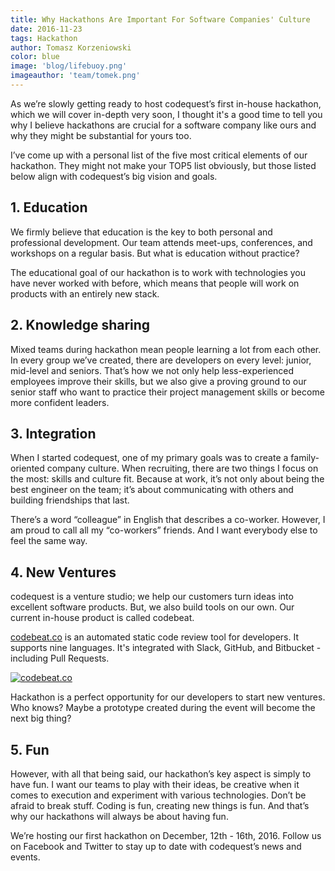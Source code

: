 ```yaml
---
title: Why Hackathons Are Important For Software Companies' Culture
date: 2016-11-23
tags: Hackathon
author: Tomasz Korzeniowski
color: blue
image: 'blog/lifebuoy.png'
imageauthor: 'team/tomek.png'
---
```


As we’re slowly getting ready to host codequest’s first in-house hackathon, which we will cover in-depth very soon, I thought it's a good time to tell you why I believe hackathons are crucial for a software company like ours and why they might be substantial for yours too.

I’ve come up with a personal list of the five most critical elements of our hackathon. They might not make your TOP5 list obviously, but those listed below align with codequest’s big vision and goals.

## 1. **Education**

We firmly believe that education is the key to both personal and professional development. Our team attends meet-ups, conferences, and workshops on a regular basis. But what is education without practice?

The educational goal of our hackathon is to work with technologies you have never worked with before, which means that people will work on products with an entirely new stack. 

## 2. **Knowledge sharing**

Mixed teams during hackathon mean people learning a lot from each other. In every group we’ve created, there are developers on every level: junior, mid-level and seniors. That’s how we not only help less-experienced employees improve their skills, but we also give a proving ground to our senior staff who want to practice their project management skills or become more confident leaders.

## 3. **Integration**

When I started codequest, one of my primary goals was to create a family-oriented company culture. When recruiting, there are two things I focus on the most: skills and culture fit. Because at work, it’s not only about being the best engineer on the team; it’s about communicating with others and building friendships that last.

There’s a word “colleague” in English that describes a co-worker. However, I am proud to call all my “co-workers” friends. And I want everybody else to feel the same way. 

## 4. **New Ventures**

codequest is a venture studio; we help our customers turn ideas into excellent software products. But, we also build tools on our own. Our current in-house product is called codebeat.

[codebeat.co](https://codebeat.co/) is an automated static code review tool for developers. It supports nine languages. It's integrated with Slack, GitHub, and Bitbucket - including Pull Requests.

<a href="https://codebeat.co" target="_blank">![codebeat.co](blog/codebeat-cta.png)</a>

Hackathon is a perfect opportunity for our developers to start new ventures. Who knows? Maybe a prototype created during the event will become the next big thing?

## 5. **Fun**

However, with all that being said, our hackathon’s key aspect is simply to have fun. I want our teams to play with their ideas, be creative when it comes to execution and experiment with various technologies. Don’t be afraid to break stuff. Coding is fun, creating new things is fun. And that’s why our hackathons will always be about having fun.

We’re hosting our first hackathon on December, 12th - 16th, 2016. Follow us on Facebook and Twitter to stay up to date with codequest’s news and events.